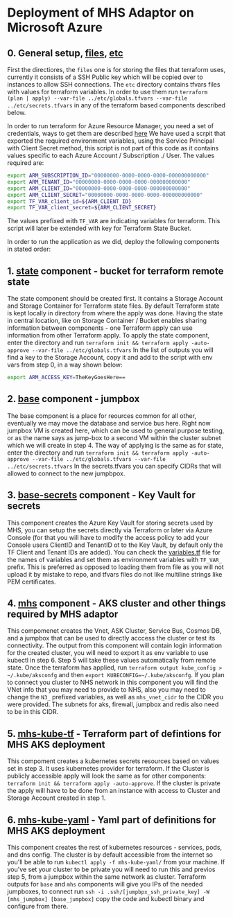 # Deployment of MHS Adaptor on Microsoft Azure

## 0. General setup, [files](files), [etc](etc)

First the directiores, the `files` one is for storing the files that terraform uses, currently it consists of a SSH Public key which will be copied over to instances to allow SSH connections. The `etc` directory contains tfvars files with values for terraform variables. In order to use them run `terraform (plan | apply) --var-file ../etc/globals.tfvars --var-file ../etc/secrets.tfvars` in any of the terraform based components described below.

In order to run terraform for Azure Resource Manager, you need a set of credentials, ways to get them are described [here](https://registry.terraform.io/providers/hashicorp/azurerm/latest/docs#authenticating-to-azure) We have used a scrpit that exported the required environment variables, using the Service Principal with Client Secret method, this script is not part of this code as it contains values specific to each Azure Account / Subscription ./ User. The values required are:

```bash
export ARM_SUBSCRIPTION_ID="00000000-0000-0000-0000-000000000000"
export ARM_TENANT_ID="00000000-0000-0000-0000-000000000000"
export ARM_CLIENT_ID="00000000-0000-0000-0000-000000000000"
export ARM_CLIENT_SECRET="00000000-0000-0000-0000-000000000000"
export TF_VAR_client_id=${ARM_CLIENT_ID}
export TF_VAR_client_secret=${ARM_CLIENT_SECRET}
```

The values prefixed with `TF_VAR` are indicating variables for terraform. This script will later be extended with key for Terraform State Bucket.

In order to run the application as we did, deploy the following components in stated order:

## 1. [state](state) component - bucket for terraform remote state

The state component should be created first. It contains a Storage Account and Storage Container for Terraform state files. By default Terraform state is kept locally in directory from where the apply was done. Having the state in central location, like on Storage Container / Bucket enables sharing information between components - one Terraform apply can use information from other Terraform apply. To apply the state component, enter the directory and run `terraform init && terraform apply -auto-approve --var-file ../etc/globals.tfvars` In the list of outputs you will find a key to the Storage Account, copy it and add to the script with env vars from step 0, in a way shown below:

```bash
export ARM_ACCESS_KEY=TheKeyGoesHere==
```

## 2. [base](base) component - jumpbox

The base component is a place for reources common for all other, eventually we may move the database and service bus here. Right now jumpbox VM is created here, which can be used to general purpose testing, or as the name says as jump-box to a second VM within the cluster subnet which we will create in step 4. The way of applying is the same as for state, enter the directory and run `terraform init && terraform apply -auto-approve --var-file ../etc/globals.tfvars --var-file ../etc/secrets.tfvars` In the secrets.tfvars you can specify CIDRs that will allowed to connect to the new jumpbpox.

## 3. [base-secrets](base-secrets) component - Key Vault for secrets

This component creates the Azure Key Vault for storing secrets used by MHS, you can setup the secrets directly via Terraform or later via Azure Console (for that you will have to modify the access policy to add your Console users ClientID and TenantID ot to the Key Vault, by default only the TF Client and Tenant IDs are added). You can check the [variables.tf](base-secrets/variables.tf) file for the names of variables and set them as environment variables with `TF_VAR_` prefix. This is preferred as opposed to loading them from file as you will not upload it by mistake to repo, and tfvars files do not like multiline strings like PEM certificates.

## 4. [mhs](mhs) component - AKS cluster and other things required by MHS adaptor

This compomenet creates the Vnet, ASK Cluster, Service Bus, Cosmos DB, and a jumpbox that can be used to directly acccess the cluster or test its connectivity. The output from this component will contain login information for the created cluster, you will need to export it as env variable to use kubectl in step 6. Step 5 will take these values automatically from remote state. Once the terraform has applied, run `terraform output kube_config > ~/.kube/aksconfg` and then `export KUBECONFIG=~/.kube/aksconfg`. If you plan to connect you cluster to NHS network in this component you will find the VNet info that you may need to provide to NHS, also you may need to change the `N3_` prefixed variables, as well as `mhs_vnet_cidr` to the CIDR you were provided. The subnets for aks, firewall, jumpbox and redis also need to be in this CIDR.

## 5. [mhs-kube-tf](mhs-kube-tf) - Terraform part of defintions for MHS AKS deployment

This compoment creates a kubernetes secrets resources based on values set in step 3. It uses kubernetes provider for terraform. If the Cluster is publicly accessible apply will look the same as for other components: `terraform init && terraform apply -auto-approve`. If the cluster is private the apply will have to be done from an instance with access to Cluster and Storage Account created in step 1.

## 6. [mhs-kube-yaml](mhs-kube-yaml) - Yaml part of definitions for MHS AKS deployment

This component creates the rest of kubernetes resources - services, pods, and dns config. The cluster is by default accessible from the internet so you'll be able to run `kubectl apply -f mhs-kube-yaml/` from your machine. If you've set your cluster to be private you will need to run this and previos step 5, from a jumpbox within the same network as cluster. Terraform outputs for `base` and `mhs` components will give you IPs of the needed jumpboxes, to connect run `ssh -i .ssh/[jumpbpx_ssh_private_key] -W [mhs_jumpbox] [base_jumpbox]` copy the code and kubectl binary and configure from there.
